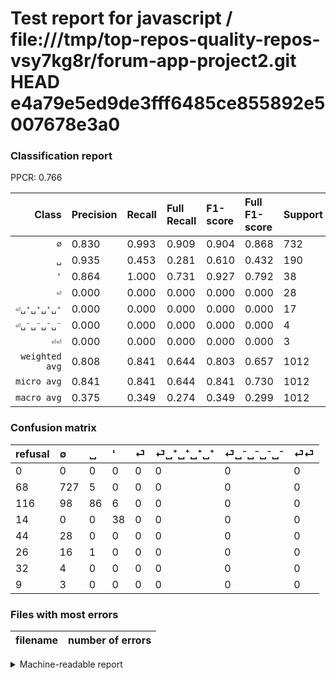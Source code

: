 # Test report for javascript / file:///tmp/top-repos-quality-repos-vsy7kg8r/forum-app-project2.git HEAD e4a79e5ed9de3fff6485ce855892e5007678e3a0

### Classification report

PPCR: 0.766

| Class | Precision | Recall | Full Recall | F1-score | Full F1-score | Support | Full Support | PPCR |
|------:|:----------|:-------|:------------|:---------|:---------|:--------|:-------------|:-----|
| `∅` | 0.830| 0.993| 0.909| 0.904| 0.868| 732| 800| 0.915 |
| `␣` | 0.935| 0.453| 0.281| 0.610| 0.432| 190| 306| 0.621 |
| `'` | 0.864| 1.000| 0.731| 0.927| 0.792| 38| 52| 0.731 |
| `⏎` | 0.000| 0.000| 0.000| 0.000| 0.000| 28| 72| 0.389 |
| `⏎␣⁺␣⁺␣⁺␣⁺` | 0.000| 0.000| 0.000| 0.000| 0.000| 17| 43| 0.395 |
| `⏎␣⁻␣⁻␣⁻␣⁻` | 0.000| 0.000| 0.000| 0.000| 0.000| 4| 36| 0.111 |
| `⏎⏎` | 0.000| 0.000| 0.000| 0.000| 0.000| 3| 12| 0.250 |
| `weighted avg` | 0.808| 0.841| 0.644| 0.803| 0.657| 1012| 1321| 0.766 |
| `micro avg` | 0.841| 0.841| 0.644| 0.841| 0.730| 1012| 1321| 0.766 |
| `macro avg` | 0.375| 0.349| 0.274| 0.349| 0.299| 1012| 1321| 0.766 |

### Confusion matrix

|refusal|  ∅| ␣| '| ⏎| ⏎␣⁺␣⁺␣⁺␣⁺| ⏎␣⁻␣⁻␣⁻␣⁻| ⏎⏎| 
|:---|:---|:---|:---|:---|:---|:---|:---|
|0 |0 |0 |0 |0 |0 |0 |0 |
|68 |727 |5 |0 |0 |0 |0 |0 |
|116 |98 |86 |6 |0 |0 |0 |0 |
|14 |0 |0 |38 |0 |0 |0 |0 |
|44 |28 |0 |0 |0 |0 |0 |0 |
|26 |16 |1 |0 |0 |0 |0 |0 |
|32 |4 |0 |0 |0 |0 |0 |0 |
|9 |3 |0 |0 |0 |0 |0 |0 |

### Files with most errors

| filename | number of errors|
|:----:|:-----|

<details>
    <summary>Machine-readable report</summary>
```json
{
  "cl_report": {"\u0027": {"f1-score": 0.9268292682926829, "precision": 0.8636363636363636, "recall": 1.0, "support": 38}, "macro avg": {"f1-score": 0.3487124574326086, "precision": 0.3754753783044432, "recall": 0.34940013969349604, "support": 1012}, "micro avg": {"f1-score": 0.8409090909090909, "precision": 0.8409090909090909, "recall": 0.8409090909090909, "support": 1012}, "weighted avg": {"f1-score": 0.8033612247093643, "precision": 0.8082213716949479, "recall": 0.8409090909090909, "support": 1012}, "\u2205": {"f1-score": 0.904228855721393, "precision": 0.8299086757990868, "recall": 0.9931693989071039, "support": 732}, "\u23ce": {"f1-score": 0.0, "precision": 0.0, "recall": 0.0, "support": 28}, "\u23ce\u23ce": {"f1-score": 0.0, "precision": 0.0, "recall": 0.0, "support": 3}, "\u23ce\u2423\u207a\u2423\u207a\u2423\u207a\u2423\u207a": {"f1-score": 0.0, "precision": 0.0, "recall": 0.0, "support": 17}, "\u23ce\u2423\u207b\u2423\u207b\u2423\u207b\u2423\u207b": {"f1-score": 0.0, "precision": 0.0, "recall": 0.0, "support": 4}, "\u2423": {"f1-score": 0.6099290780141844, "precision": 0.9347826086956522, "recall": 0.45263157894736844, "support": 190}},
  "cl_report_full": {"\u0027": {"f1-score": 0.7916666666666666, "precision": 0.8636363636363636, "recall": 0.7307692307692307, "support": 52}, "macro avg": {"f1-score": 0.2987670338280789, "precision": 0.3754753783044432, "recall": 0.27436642605760253, "support": 1321}, "micro avg": {"f1-score": 0.7295327903986285, "precision": 0.8409090909090909, "recall": 0.6442089326267979, "support": 1321}, "weighted avg": {"f1-score": 0.6566550231526461, "precision": 0.753126048303732, "recall": 0.6442089326267979, "support": 1321}, "\u2205": {"f1-score": 0.8675417661097852, "precision": 0.8299086757990868, "recall": 0.90875, "support": 800}, "\u23ce": {"f1-score": 0.0, "precision": 0.0, "recall": 0.0, "support": 72}, "\u23ce\u23ce": {"f1-score": 0.0, "precision": 0.0, "recall": 0.0, "support": 12}, "\u23ce\u2423\u207a\u2423\u207a\u2423\u207a\u2423\u207a": {"f1-score": 0.0, "precision": 0.0, "recall": 0.0, "support": 43}, "\u23ce\u2423\u207b\u2423\u207b\u2423\u207b\u2423\u207b": {"f1-score": 0.0, "precision": 0.0, "recall": 0.0, "support": 36}, "\u2423": {"f1-score": 0.43216080402010054, "precision": 0.9347826086956522, "recall": 0.28104575163398693, "support": 306}},
  "ppcr": 0.7660862982588947
}
```
</details>
